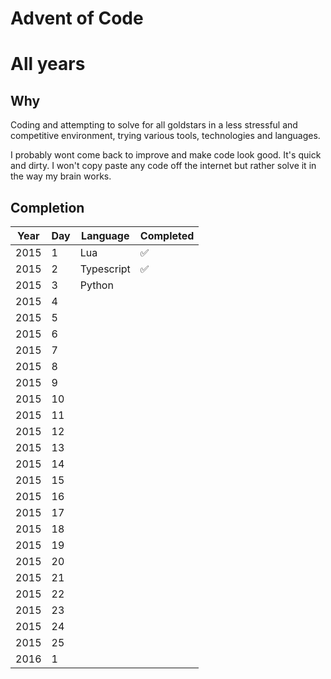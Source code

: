 # Advent of Code
# All years

## Why
Coding and attempting to solve for all goldstars in a less stressful and competitive environment, trying various tools, technologies and languages.

I probably wont come back to improve and make code look good. It's quick and dirty. I won't copy paste any code off the internet but rather solve it in the way my brain works.

## Completion

| Year | Day | Language | Completed |
|------|-----|----------|-----------|
| 2015 | 1   | Lua   | ✅        |
| 2015 | 2   | Typescript   | ✅       |
| 2015 | 3   | Python   |         |
| 2015 | 4   |    | |
| 2015 | 5   | | |
| 2015 | 6   | | |
| 2015 | 7   | | |
| 2015 | 8   | | |
| 2015 | 9   | | |
| 2015 | 10  | | |
| 2015 | 11  | | |
| 2015 | 12  | | |
| 2015 | 13  | | |
| 2015 | 14  | | |
| 2015 | 15  | | |
| 2015 | 16  | | |
| 2015 | 17  | | |
| 2015 | 18  | | |
| 2015 | 19  | | |
| 2015 | 20  | | |
| 2015 | 21  | | |
| 2015 | 22  | | |
| 2015 | 23  | | |
| 2015 | 24  | | |
| 2015 | 25  | | |
| 2016 | 1   | | |
